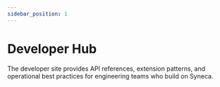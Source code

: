 ```yaml
---
sidebar_position: 1
---
```


# Developer Hub

The developer site provides API references, extension patterns, and operational best practices for engineering teams who build on Syneca.

